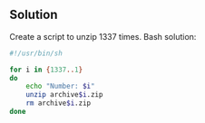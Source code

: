## Solution 
Create a script to unzip 1337 times. Bash solution:

```bash
#!/usr/bin/sh

for i in {1337..1}
do
	echo "Number: $i"
	unzip archive$i.zip
	rm archive$i.zip
done
```

